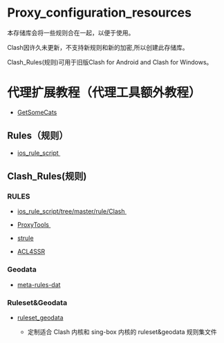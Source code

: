 # Proxy_configuration_resources 

本存储库会将一些规则合在一起，以便于使用。

Clash因许久未更新，不支持新规则和新的加密,所以创建此存储库。

Clash_Rules(规则)可用于旧版Clash for Android and Clash for Windows。

# 代理扩展教程（代理工具额外教程）

- [GetSomeCats](https://github.com/getsomecat/GetSomeCats/tree/Surge)

## Rules（规则）

- [ios_rule_script ](https://github.com/blackmatrix7/ios_rule_script) 

## Clash_Rules(规则)

### RULES

- [ios_rule_script/tree/master/rule/Clash ](https://github.com/blackmatrix7/ios_rule_script/tree/master/rule/Clash)

- [ProxyTools ](https://github.com/mphin/ProxyTools)

- [strule](https://whatshub.top/strule)

- [ACL4SSR](https://github.com/ACL4SSR/ACL4SSR)

### Geodata

- [meta-rules-dat](https://github.com/MetaCubeX/meta-rules-dat)

### Ruleset&Geodata

- [ruleset_geodata](https://github.com/DustinWin/ruleset_geodata?tab=readme-ov-file)

  - 定制适合 Clash 内核和 sing-box 内核的 ruleset&geodata 规则集文件


